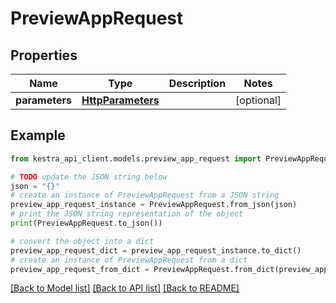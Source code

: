 # PreviewAppRequest


## Properties

Name | Type | Description | Notes
------------ | ------------- | ------------- | -------------
**parameters** | [**HttpParameters**](HttpParameters.md) |  | [optional] 

## Example

```python
from kestra_api_client.models.preview_app_request import PreviewAppRequest

# TODO update the JSON string below
json = "{}"
# create an instance of PreviewAppRequest from a JSON string
preview_app_request_instance = PreviewAppRequest.from_json(json)
# print the JSON string representation of the object
print(PreviewAppRequest.to_json())

# convert the object into a dict
preview_app_request_dict = preview_app_request_instance.to_dict()
# create an instance of PreviewAppRequest from a dict
preview_app_request_from_dict = PreviewAppRequest.from_dict(preview_app_request_dict)
```
[[Back to Model list]](../README.md#documentation-for-models) [[Back to API list]](../README.md#documentation-for-api-endpoints) [[Back to README]](../README.md)


